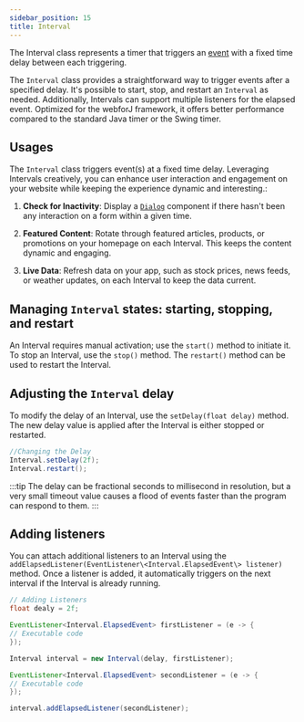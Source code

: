 ```yaml
---
sidebar_position: 15
title: Interval
---
```


<DocChip chip='since' label='24.02' />
<JavadocLink type="foundation" location="com/webforj/Interval" top='true'/>

The <JavadocLink type="foundation" location="com/webforj/Interval" code='true' >Interval</JavadocLink> class represents a timer that triggers an [event](../building-ui/events) with a fixed time delay between each triggering.

The `Interval` class provides a straightforward way to trigger events after a specified delay. It's possible to start, stop, and restart an `Interval` as needed. Additionally, Intervals can support multiple listeners for the elapsed event.
Optimized for the webforJ framework, it offers better performance compared to the standard Java timer or the Swing timer.

## Usages
The `Interval` class triggers event(s) at a fixed time delay. Leveraging Intervals creatively, you can enhance user interaction and engagement on your website while keeping the experience dynamic and interesting.:

1. **Check for Inactivity**: Display a [`Dialog`](../components/dialog) component if there hasn't been any interaction on a form within a given time.

2. **Featured Content**: Rotate through featured articles, products, or promotions on your homepage on each Interval. This keeps the content dynamic and engaging.

3. **Live Data**: Refresh data on your app, such as stock prices, news feeds, or weather updates, on each Interval to keep the data current.

## Managing `Interval` states: starting, stopping, and restart
An Interval requires manual activation; use the `start()` method to initiate it. To stop an Interval, use the `stop()` method. The `restart()` method can be used to restart the Interval.

## Adjusting the `Interval` delay

To modify the delay of an Interval, use the `setDelay(float delay)` method. The new delay value is applied after the Interval is either stopped or restarted.


```java
//Changing the Delay
Interval.setDelay(2f);
Interval.restart();
```

:::tip
The delay can be fractional seconds to millisecond in resolution, but a very small timeout value causes a flood of events faster than the program can respond to them.
:::

## Adding listeners

You can attach additional listeners to an Interval using the `addElapsedListener(EventListener\<Interval.ElapsedEvent\> listener)` method. Once a listener is added, it automatically triggers on the next interval if the Interval is already running.

```java
// Adding Listeners
float dealy = 2f;

EventListener<Interval.ElapsedEvent> firstListener = (e -> {
// Executable code
});

Interval interval = new Interval(delay, firstListener);

EventListener<Interval.ElapsedEvent> secondListener = (e -> {
// Executable code
});

interval.addElapsedListener(secondListener);
```